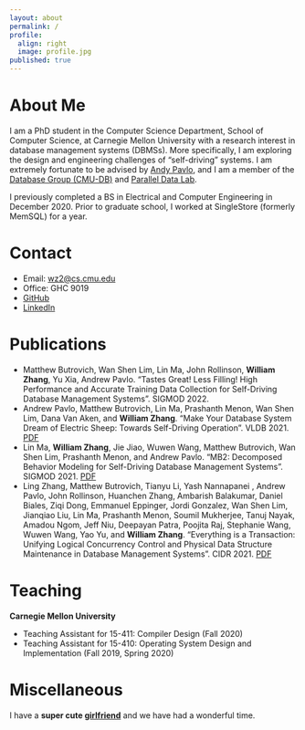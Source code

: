```yaml
---
layout: about
permalink: /
profile:
  align: right
  image: profile.jpg
published: true
---
```


# About Me

I am a PhD student in the Computer Science Department, School of Computer Science, at Carnegie Mellon University with a research interest in database management systems (DBMSs). More specifically, I am exploring the design and engineering challenges of “self-driving” systems. I am extremely fortunate to be advised by [Andy Pavlo](http://www.cs.cmu.edu/~pavlo/), and I am a member of the [Database Group (CMU-DB)](https://db.cs.cmu.edu/) and [Parallel Data Lab](https://www.pdl.cmu.edu/).

I previously completed a BS in Electrical and Computer Engineering in December 2020. Prior to graduate school, I worked at SingleStore (formerly MemSQL) for a year.

# Contact

- Email: [wz2@cs.cmu.edu](mailto:wz2@cs.cmu.edu)
- Office: GHC 9019
- [GitHub](https://github.com/17zhangw)
- [LinkedIn](https://www.linkedin.com/in/zhang-william/)

# Publications

- Matthew Butrovich, Wan Shen Lim, Lin Ma, John Rollinson, **William Zhang**, Yu Xia, Andrew Pavlo. “Tastes Great! Less Filling! High Performance and Accurate Training Data Collection for Self-Driving Database Management Systems”. SIGMOD 2022.
- Andrew Pavlo, Matthew Butrovich, Lin Ma, Prashanth Menon, Wan Shen Lim, Dana Van Aken, and **William Zhang**. “Make Your Database System Dream of Electric Sheep: Towards Self-Driving Operation”. VLDB 2021. [PDF](https://db.cs.cmu.edu/papers/2021/p3211-pavlo.pdf)
- Lin Ma, **William Zhang**, Jie Jiao, Wuwen Wang, Matthew Butrovich, Wan Shen Lim, Prashanth Menon, and Andrew Pavlo. “MB2: Decomposed Behavior Modeling for Self-Driving Database Management Systems”. SIGMOD 2021. [PDF](https://db.cs.cmu.edu/papers/2021/ma-sigmod2021.pdf)
- Ling Zhang, Matthew Butrovich, Tianyu Li, Yash Nannapanei , Andrew Pavlo, John Rollinson, Huanchen Zhang, Ambarish Balakumar, Daniel Biales, Ziqi Dong, Emmanuel Eppinger, Jordi Gonzalez, Wan Shen Lim, Jianqiao Liu, Lin Ma, Prashanth Menon, Soumil Mukherjee, Tanuj Nayak, Amadou Ngom, Jeff Niu, Deepayan Patra, Poojita Raj, Stephanie Wang, Wuwen Wang, Yao Yu, and **William Zhang**. “Everything is a Transaction: Unifying Logical Concurrency Control and Physical Data Structure Maintenance in Database Management Systems”. CIDR 2021. [PDF](https://db.cs.cmu.edu/papers/2021/cidr2021_paper06.pdf)

# Teaching

**Carnegie Mellon University**

- Teaching Assistant for 15-411: Compiler Design (Fall 2020)
- Teaching Assistant for 15-410: Operating System Design and Implementation (Fall 2019, Spring 2020)

# Miscellaneous

I have a **super cute [girlfriend](imjal.github.io)** and we have had a wonderful time.
